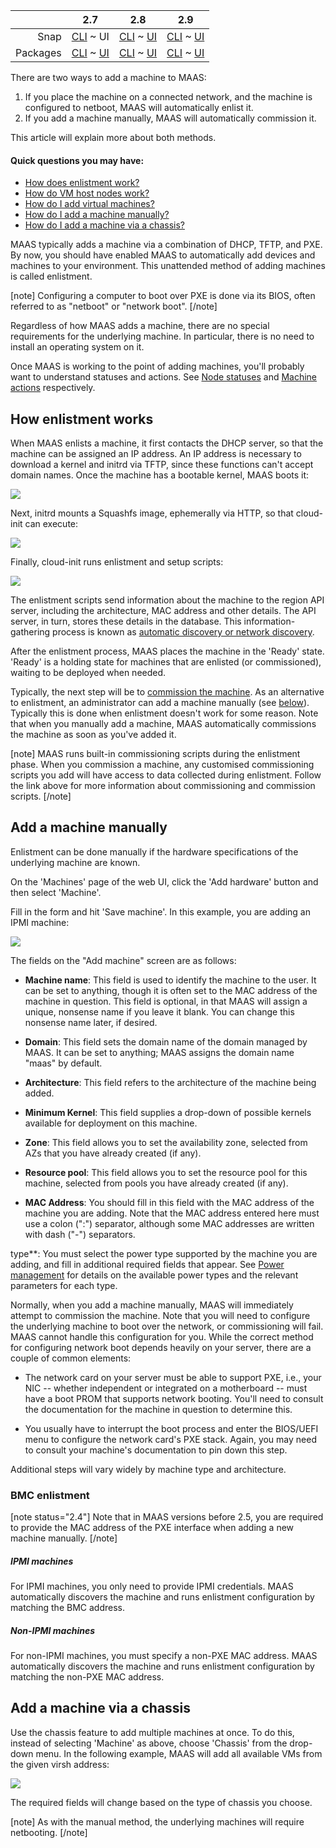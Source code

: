 <!-- deb-2-7-cli
||2.7|2.8|2.9|
|-----:|:-----:|:-----:|:-----:|
|Snap|[CLI](/t/add-machines-snap-2-7-cli/2274) ~ [UI](/t/add-machines-snap-2-7-ui/2275)|[CLI](/t/add-machines-snap-2-8-cli/2276) ~ [UI](/t/add-machines-snap-2-8-ui/2277)|[CLI](/t/add-machines-snap-2-9-cli/2278) ~ [UI](/t/add-machines-snap-2-9-ui/2279)|
|Packages|CLI ~ [UI](/t/add-machines-deb-2-7-ui/2281)|[CLI](/t/add-machines-deb-2-8-cli/2282) ~ [UI](/t/add-machines-deb-2-8-ui/2283)|[CLI](/t/add-machines-deb-2-9-cli/2284) ~ [UI](/t/add-machines-deb-2-9-ui/2285)|
 deb-2-7-cli -->

<!-- deb-2-7-ui
||2.7|2.8|2.9|
|-----:|:-----:|:-----:|:-----:|
|Snap|[CLI](/t/add-machines-snap-2-7-cli/2274) ~ [UI](/t/add-machines-snap-2-7-ui/2275)|[CLI](/t/add-machines-snap-2-8-cli/2276) ~ [UI](/t/add-machines-snap-2-8-ui/2277)|[CLI](/t/add-machines-snap-2-9-cli/2278) ~ [UI](/t/add-machines-snap-2-9-ui/2279)|
|Packages|[CLI](/t/add-machines-deb-2-7-cli/2280) ~ UI|[CLI](/t/add-machines-deb-2-8-cli/2282) ~ [UI](/t/add-machines-deb-2-8-ui/2283)|[CLI](/t/add-machines-deb-2-9-cli/2284) ~ [UI](/t/add-machines-deb-2-9-ui/2285)|
 deb-2-7-ui -->

<!-- deb-2-8-cli
||2.7|2.8|2.9|
|-----:|:-----:|:-----:|:-----:|
|Snap|[CLI](/t/add-machines-snap-2-7-cli/2274) ~ [UI](/t/add-machines-snap-2-7-ui/2275)|[CLI](/t/add-machines-snap-2-8-cli/2276) ~ [UI](/t/add-machines-snap-2-8-ui/2277)|[CLI](/t/add-machines-snap-2-9-cli/2278) ~ [UI](/t/add-machines-snap-2-9-ui/2279)|
|Packages|[CLI](/t/add-machines-deb-2-7-cli/2280) ~ [UI](/t/add-machines-deb-2-7-ui/2281)|CLI ~ [UI](/t/add-machines-deb-2-8-ui/2283)|[CLI](/t/add-machines-deb-2-9-cli/2284) ~ [UI](/t/add-machines-deb-2-9-ui/2285)|
 deb-2-8-cli -->

<!-- deb-2-8-ui
||2.7|2.8|2.9|
|-----:|:-----:|:-----:|:-----:|
|Snap|[CLI](/t/add-machines-snap-2-7-cli/2274) ~ [UI](/t/add-machines-snap-2-7-ui/2275)|[CLI](/t/add-machines-snap-2-8-cli/2276) ~ [UI](/t/add-machines-snap-2-8-ui/2277)|[CLI](/t/add-machines-snap-2-9-cli/2278) ~ [UI](/t/add-machines-snap-2-9-ui/2279)|
|Packages|[CLI](/t/add-machines-deb-2-7-cli/2280) ~ [UI](/t/add-machines-deb-2-7-ui/2281)|[CLI](/t/add-machines-deb-2-8-cli/2282) ~ UI|[CLI](/t/add-machines-deb-2-9-cli/2284) ~ [UI](/t/add-machines-deb-2-9-ui/2285)|
 deb-2-8-ui -->

<!-- deb-2-9-cli
||2.7|2.8|2.9|
|-----:|:-----:|:-----:|:-----:|
|Snap|[CLI](/t/add-machines-snap-2-7-cli/2274) ~ [UI](/t/add-machines-snap-2-7-ui/2275)|[CLI](/t/add-machines-snap-2-8-cli/2276) ~ [UI](/t/add-machines-snap-2-8-ui/2277)|[CLI](/t/add-machines-snap-2-9-cli/2278) ~ [UI](/t/add-machines-snap-2-9-ui/2279)|
|Packages|[CLI](/t/add-machines-deb-2-7-cli/2280) ~ [UI](/t/add-machines-deb-2-7-ui/2281)|[CLI](/t/add-machines-deb-2-8-cli/2282) ~ [UI](/t/add-machines-deb-2-8-ui/2283)|CLI ~ [UI](/t/add-machines-deb-2-9-ui/2285)|
 deb-2-9-cli -->

<!-- deb-2-9-ui
||2.7|2.8|2.9|
|-----:|:-----:|:-----:|:-----:|
|Snap|[CLI](/t/add-machines-snap-2-7-cli/2274) ~ [UI](/t/add-machines-snap-2-7-ui/2275)|[CLI](/t/add-machines-snap-2-8-cli/2276) ~ [UI](/t/add-machines-snap-2-8-ui/2277)|[CLI](/t/add-machines-snap-2-9-cli/2278) ~ [UI](/t/add-machines-snap-2-9-ui/2279)|
|Packages|[CLI](/t/add-machines-deb-2-7-cli/2280) ~ [UI](/t/add-machines-deb-2-7-ui/2281)|[CLI](/t/add-machines-deb-2-8-cli/2282) ~ [UI](/t/add-machines-deb-2-8-ui/2283)|[CLI](/t/add-machines-deb-2-9-cli/2284) ~ UI|
 deb-2-9-ui -->

<!-- snap-2-7-cli
||2.7|2.8|2.9|
|-----:|:-----:|:-----:|:-----:|
|Snap|CLI ~ [UI](/t/add-machines-snap-2-7-ui/2275)|[CLI](/t/add-machines-snap-2-8-cli/2276) ~ [UI](/t/add-machines-snap-2-8-ui/2277)|[CLI](/t/add-machines-snap-2-9-cli/2278) ~ [UI](/t/add-machines-snap-2-9-ui/2279)|
|Packages|[CLI](/t/add-machines-deb-2-7-cli/2280) ~ [UI](/t/add-machines-deb-2-7-ui/2281)|[CLI](/t/add-machines-deb-2-8-cli/2282) ~ [UI](/t/add-machines-deb-2-8-ui/2283)|[CLI](/t/add-machines-deb-2-9-cli/2284) ~ [UI](/t/add-machines-deb-2-9-ui/2285)|
 snap-2-7-cli -->

||2.7|2.8|2.9|
|-----:|:-----:|:-----:|:-----:|
|Snap|[CLI](/t/add-machines-snap-2-7-cli/2274) ~ UI|[CLI](/t/add-machines-snap-2-8-cli/2276) ~ [UI](/t/add-machines-snap-2-8-ui/2277)|[CLI](/t/add-machines-snap-2-9-cli/2278) ~ [UI](/t/add-machines-snap-2-9-ui/2279)|
|Packages|[CLI](/t/add-machines-deb-2-7-cli/2280) ~ [UI](/t/add-machines-deb-2-7-ui/2281)|[CLI](/t/add-machines-deb-2-8-cli/2282) ~ [UI](/t/add-machines-deb-2-8-ui/2283)|[CLI](/t/add-machines-deb-2-9-cli/2284) ~ [UI](/t/add-machines-deb-2-9-ui/2285)|

<!-- snap-2-8-cli
||2.7|2.8|2.9|
|-----:|:-----:|:-----:|:-----:|
|Snap|[CLI](/t/add-machines-snap-2-7-cli/2274) ~ [UI](/t/add-machines-snap-2-7-ui/2275)|CLI ~ [UI](/t/add-machines-snap-2-8-ui/2277)|[CLI](/t/add-machines-snap-2-9-cli/2278) ~ [UI](/t/add-machines-snap-2-9-ui/2279)|
|Packages|[CLI](/t/add-machines-deb-2-7-cli/2280) ~ [UI](/t/add-machines-deb-2-7-ui/2281)|[CLI](/t/add-machines-deb-2-8-cli/2282) ~ [UI](/t/add-machines-deb-2-8-ui/2283)|[CLI](/t/add-machines-deb-2-9-cli/2284) ~ [UI](/t/add-machines-deb-2-9-ui/2285)|
 snap-2-8-cli -->

<!-- snap-2-8-ui
||2.7|2.8|2.9|
|-----:|:-----:|:-----:|:-----:|
|Snap|[CLI](/t/add-machines-snap-2-7-cli/2274) ~ [UI](/t/add-machines-snap-2-7-ui/2275)|[CLI](/t/add-machines-snap-2-8-cli/2276) ~ UI|[CLI](/t/add-machines-snap-2-9-cli/2278) ~ [UI](/t/add-machines-snap-2-9-ui/2279)|
|Packages|[CLI](/t/add-machines-deb-2-7-cli/2280) ~ [UI](/t/add-machines-deb-2-7-ui/2281)|[CLI](/t/add-machines-deb-2-8-cli/2282) ~ [UI](/t/add-machines-deb-2-8-ui/2283)|[CLI](/t/add-machines-deb-2-9-cli/2284) ~ [UI](/t/add-machines-deb-2-9-ui/2285)|
 snap-2-8-ui -->

<!-- snap-2-9-cli
||2.7|2.8|2.9|
|-----:|:-----:|:-----:|:-----:|
|Snap|[CLI](/t/add-machines-snap-2-7-cli/2274) ~ [UI](/t/add-machines-snap-2-7-ui/2275)|[CLI](/t/add-machines-snap-2-8-cli/2276) ~ [UI](/t/add-machines-snap-2-8-ui/2277)|CLI ~ [UI](/t/add-machines-snap-2-9-ui/2279)|
|Packages|[CLI](/t/add-machines-deb-2-7-cli/2280) ~ [UI](/t/add-machines-deb-2-7-ui/2281)|[CLI](/t/add-machines-deb-2-8-cli/2282) ~ [UI](/t/add-machines-deb-2-8-ui/2283)|[CLI](/t/add-machines-deb-2-9-cli/2284) ~ [UI](/t/add-machines-deb-2-9-ui/2285)|
 snap-2-9-cli -->

<!-- snap-2-9-ui
||2.7|2.8|2.9|
|-----:|:-----:|:-----:|:-----:|
|Snap|[CLI](/t/add-machines-snap-2-7-cli/2274) ~ [UI](/t/add-machines-snap-2-7-ui/2275)|[CLI](/t/add-machines-snap-2-8-cli/2276) ~ [UI](/t/add-machines-snap-2-8-ui/2277)|[CLI](/t/add-machines-snap-2-9-cli/2278) ~ UI|
|Packages|[CLI](/t/add-machines-deb-2-7-cli/2280) ~ [UI](/t/add-machines-deb-2-7-ui/2281)|[CLI](/t/add-machines-deb-2-8-cli/2282) ~ [UI](/t/add-machines-deb-2-8-ui/2283)|[CLI](/t/add-machines-deb-2-9-cli/2284) ~ [UI](/t/add-machines-deb-2-9-ui/2285)|
 snap-2-9-ui -->

There are two ways to add a machine to MAAS:

1. If you place the machine on a connected network, and the machine is configured to netboot, MAAS will automatically enlist it.
2. If you add a machine manually, MAAS will automatically commission it.

This article will explain more about both methods.

#### Quick questions you may have:

<!-- deb-2-7-cli
* [How does enlistment work?](#heading--enlistment)
* [How do VM host nodes work?](/t/introduction-to-vm-hosting/2748)
* [How do I add virtual machines?](/t/adding-a-vm-host/2292)
* [How do I add a machine manually?](#heading--add-a-node-manually)
 deb-2-7-cli -->

<!-- deb-2-7-ui
* [How does enlistment work?](#heading--enlistment)
* [How do VM host nodes work?](/t/introduction-to-vm-hosting/2749)
* [How do I add virtual machines?](/t/adding-a-vm-host/2293)
* [How do I add a machine manually?](#heading--add-a-node-manually)
* [How do I add a machine via a chassis?](#heading--add-nodes-via-a-chassis)
 deb-2-7-ui -->

<!-- deb-2-8-cli
* [How does enlistment work?](#heading--enlistment)
* [How do VM host nodes work?](/t/introduction-to-vm-hosting/2750)
* [How do I add virtual machines?](/t/adding-a-vm-host/2294)
* [How do I add a machine manually?](#heading--add-a-node-manually)
 deb-2-8-cli -->

<!-- deb-2-8-ui
* [How does enlistment work?](#heading--enlistment)
* [How do VM host nodes work?](/t/introduction-to-vm-hosting/2751)
* [How do I add virtual machines?](/t/adding-a-vm-host/2295)
* [How do I add a machine manually?](#heading--add-a-node-manually)
* [How do I add a machine via a chassis?](#heading--add-nodes-via-a-chassis)
 deb-2-8-ui -->

<!-- deb-2-9-cli
* [How does enlistment work?](#heading--enlistment)
* [How do VM host nodes work?](/t/introduction-to-vm-hosting/2752)
* [How do I add virtual machines?](/t/adding-a-vm-host/2296)
* [How do I add a machine manually?](#heading--add-a-node-manually)
 deb-2-9-cli -->

<!-- deb-2-9-ui
* [How does enlistment work?](#heading--enlistment)
* [How do VM host nodes work?](/t/introduction-to-vm-hosting/2753)
* [How do I add virtual machines?](/t/adding-a-vm-host/2297)
* [How do I add a machine manually?](#heading--add-a-node-manually)
* [How do I add a machine via a chassis?](#heading--add-nodes-via-a-chassis)
 deb-2-9-ui -->

<!-- snap-2-7-cli
* [How does enlistment work?](#heading--enlistment)
* [How do VM host nodes work?](/t/introduction-to-vm-hosting/2742)
* [How do I add virtual machines?](/t/adding-a-vm-host/2286)
* [How do I add a machine manually?](#heading--add-a-node-manually)
 snap-2-7-cli -->

* [How does enlistment work?](#heading--enlistment)
* [How do VM host nodes work?](/t/introduction-to-vm-hosting/2743)
* [How do I add virtual machines?](/t/adding-a-vm-host/2287)
* [How do I add a machine manually?](#heading--add-a-node-manually)
* [How do I add a machine via a chassis?](#heading--add-nodes-via-a-chassis)

<!-- snap-2-8-cli
* [How does enlistment work?](#heading--enlistment)
* [How do VM host nodes work?](/t/introduction-to-vm-hosting/2744)
* [How do I add virtual machines?](/t/adding-a-vm-host/2288)
* [How do I add a machine manually?](#heading--add-a-node-manually)
 snap-2-8-cli -->

<!-- snap-2-8-ui
* [How does enlistment work?](#heading--enlistment)
* [How do VM host nodes work?](/t/introduction-to-vm-hosting/2745)
* [How do I add virtual machines?](/t/adding-a-vm-host/2289)
* [How do I add a machine manually?](#heading--add-a-node-manually)
* [How do I add a machine via a chassis?](#heading--add-nodes-via-a-chassis)
 snap-2-8-ui -->

<!-- snap-2-9-cli
* [How does enlistment work?](#heading--enlistment)
* [How do VM host nodes work?](/t/introduction-to-vm-hosting/2746)
* [How do I add virtual machines?](/t/adding-a-vm-host/2290)
* [How do I add a machine manually?](#heading--add-a-node-manually)
 snap-2-9-cli -->

<!-- snap-2-9-ui
* [How does enlistment work?](#heading--enlistment)
* [How do VM host nodes work?](/t/introduction-to-vm-hosting/2747)
* [How do I add virtual machines?](/t/adding-a-vm-host/2291)
* [How do I add a machine manually?](#heading--add-a-node-manually)
* [How do I add a machine via a chassis?](#heading--add-nodes-via-a-chassis)
 snap-2-9-ui -->

MAAS typically adds a machine via a combination of DHCP, TFTP, and PXE. By now, you should have enabled MAAS to automatically add devices and machines to your environment. This unattended method of adding machines is called enlistment.

[note]
Configuring a computer to boot over PXE is done via its BIOS, often referred to as "netboot" or "network boot".
[/note]

Regardless of how MAAS adds a machine, there are no special requirements for the underlying machine. In particular, there is no need to install an operating system on it.

Once MAAS is working to the point of adding machines, you'll probably want to understand statuses and actions. See [Node statuses](/t/concepts-and-terms/785#heading--node-statuses) and [Machine actions](/t/concepts-and-terms/785#heading--machine-actions) respectively.

<h2 id="heading--enlistment">How enlistment works</h2>

When MAAS enlists a machine, it first contacts the DHCP server, so that the machine can be assigned an IP address.  An IP address is necessary to download a kernel and initrd via TFTP, since these functions can't accept domain names.  Once the machine has a bootable kernel, MAAS boots it:

<a href="https://discourse.maas.io/uploads/default/original/1X/76f7113545e6950fec60bdeac06cfaf79b14b3ff.jpeg" target = "_blank"><img src="https://discourse.maas.io/uploads/default/original/1X/76f7113545e6950fec60bdeac06cfaf79b14b3ff.jpeg"></a> 

Next, initrd mounts a Squashfs image, ephemerally via HTTP, so that cloud-init can execute:

<a href="https://discourse.maas.io/uploads/default/original/1X/500f9bd2d070790a4007085705035366bee88a4a.jpeg" target = "_blank"><img src="https://discourse.maas.io/uploads/default/original/1X/500f9bd2d070790a4007085705035366bee88a4a.jpeg"></a> 

Finally, cloud-init runs enlistment and setup scripts:

<a href="https://discourse.maas.io/uploads/default/original/1X/bd87f78c8ee668a22640bf15607c9e3e532d46bb.jpeg" target = "_blank"><img src="https://discourse.maas.io/uploads/default/original/1X/bd87f78c8ee668a22640bf15607c9e3e532d46bb.jpeg"></a> 

<!-- deb-2-7-cli
The enlistment scripts send information about the machine to the region API server, including the architecture, MAC address and other details.  The API server, in turn, stores these details in the database. This information-gathering process is known as [automatic discovery or network discovery](/t/network-discovery/2928).
 deb-2-7-cli -->

<!-- deb-2-7-ui
The enlistment scripts send information about the machine to the region API server, including the architecture, MAC address and other details.  The API server, in turn, stores these details in the database. This information-gathering process is known as [automatic discovery or network discovery](/t/network-discovery/2929).
 deb-2-7-ui -->

<!-- deb-2-8-cli
The enlistment scripts send information about the machine to the region API server, including the architecture, MAC address and other details.  The API server, in turn, stores these details in the database. This information-gathering process is known as [automatic discovery or network discovery](/t/network-discovery/2930).
 deb-2-8-cli -->

<!-- deb-2-8-ui
The enlistment scripts send information about the machine to the region API server, including the architecture, MAC address and other details.  The API server, in turn, stores these details in the database. This information-gathering process is known as [automatic discovery or network discovery](/t/network-discovery/2931).
 deb-2-8-ui -->

<!-- deb-2-9-cli
The enlistment scripts send information about the machine to the region API server, including the architecture, MAC address and other details.  The API server, in turn, stores these details in the database. This information-gathering process is known as [automatic discovery or network discovery](/t/network-discovery/2932).
 deb-2-9-cli -->

<!-- deb-2-9-ui
The enlistment scripts send information about the machine to the region API server, including the architecture, MAC address and other details.  The API server, in turn, stores these details in the database. This information-gathering process is known as [automatic discovery or network discovery](/t/network-discovery/2933).
 deb-2-9-ui -->

<!-- snap-2-7-cli
The enlistment scripts send information about the machine to the region API server, including the architecture, MAC address and other details.  The API server, in turn, stores these details in the database. This information-gathering process is known as [automatic discovery or network discovery](/t/network-discovery/2922).
 snap-2-7-cli -->

The enlistment scripts send information about the machine to the region API server, including the architecture, MAC address and other details.  The API server, in turn, stores these details in the database. This information-gathering process is known as [automatic discovery or network discovery](/t/network-discovery/2923).

<!-- snap-2-8-cli
The enlistment scripts send information about the machine to the region API server, including the architecture, MAC address and other details.  The API server, in turn, stores these details in the database. This information-gathering process is known as [automatic discovery or network discovery](/t/network-discovery/2924).
 snap-2-8-cli -->

<!-- snap-2-8-ui
The enlistment scripts send information about the machine to the region API server, including the architecture, MAC address and other details.  The API server, in turn, stores these details in the database. This information-gathering process is known as [automatic discovery or network discovery](/t/network-discovery/2925).
 snap-2-8-ui -->

<!-- snap-2-9-cli
The enlistment scripts send information about the machine to the region API server, including the architecture, MAC address and other details.  The API server, in turn, stores these details in the database. This information-gathering process is known as [automatic discovery or network discovery](/t/network-discovery/2926).
 snap-2-9-cli -->

<!-- snap-2-9-ui
The enlistment scripts send information about the machine to the region API server, including the architecture, MAC address and other details.  The API server, in turn, stores these details in the database. This information-gathering process is known as [automatic discovery or network discovery](/t/network-discovery/2927).
 snap-2-9-ui -->

After the enlistment process, MAAS places the machine in the 'Ready' state.  'Ready' is a holding state for machines that are enlisted (or commissioned), waiting to be deployed when needed.

<!-- deb-2-7-cli
Typically, the next step will be to [commission the machine](/t/commission-machines/2472). As an alternative to enlistment, an administrator can add a machine manually (see [below](#heading--add-a-node-manually)). Typically this is done when enlistment doesn't work for some reason. Note that when you manually add a machine, MAAS automatically commissions the machine as soon as you've added it.
 deb-2-7-cli -->

<!-- deb-2-7-ui
Typically, the next step will be to [commission the machine](/t/commission-machines/2473). As an alternative to enlistment, an administrator can add a machine manually (see [below](#heading--add-a-node-manually)). Typically this is done when enlistment doesn't work for some reason. Note that when you manually add a machine, MAAS automatically commissions the machine as soon as you've added it.
 deb-2-7-ui -->

<!-- deb-2-8-cli
Typically, the next step will be to [commission the machine](/t/commission-machines/2474). As an alternative to enlistment, an administrator can add a machine manually (see [below](#heading--add-a-node-manually)). Typically this is done when enlistment doesn't work for some reason. Note that when you manually add a machine, MAAS automatically commissions the machine as soon as you've added it.
 deb-2-8-cli -->

<!-- deb-2-8-ui
Typically, the next step will be to [commission the machine](/t/commission-machines/2475). As an alternative to enlistment, an administrator can add a machine manually (see [below](#heading--add-a-node-manually)). Typically this is done when enlistment doesn't work for some reason. Note that when you manually add a machine, MAAS automatically commissions the machine as soon as you've added it.
 deb-2-8-ui -->

<!-- deb-2-9-cli
Typically, the next step will be to [commission the machine](/t/commission-machines/2476). As an alternative to enlistment, an administrator can add a machine manually (see [below](#heading--add-a-node-manually)). Typically this is done when enlistment doesn't work for some reason. Note that when you manually add a machine, MAAS automatically commissions the machine as soon as you've added it.
 deb-2-9-cli -->

<!-- deb-2-9-ui
Typically, the next step will be to [commission the machine](/t/commission-machines/2477). As an alternative to enlistment, an administrator can add a machine manually (see [below](#heading--add-a-node-manually)). Typically this is done when enlistment doesn't work for some reason. Note that when you manually add a machine, MAAS automatically commissions the machine as soon as you've added it.
 deb-2-9-ui -->

<!-- snap-2-7-cli
Typically, the next step will be to [commission the machine](/t/commission-machines/2466). As an alternative to enlistment, an administrator can add a machine manually (see [below](#heading--add-a-node-manually)). Typically this is done when enlistment doesn't work for some reason. Note that when you manually add a machine, MAAS automatically commissions the machine as soon as you've added it.
 snap-2-7-cli -->

Typically, the next step will be to [commission the machine](/t/commission-machines/2467). As an alternative to enlistment, an administrator can add a machine manually (see [below](#heading--add-a-node-manually)). Typically this is done when enlistment doesn't work for some reason. Note that when you manually add a machine, MAAS automatically commissions the machine as soon as you've added it.

<!-- snap-2-8-cli
Typically, the next step will be to [commission the machine](/t/commission-machines/2468). As an alternative to enlistment, an administrator can add a machine manually (see [below](#heading--add-a-node-manually)). Typically this is done when enlistment doesn't work for some reason. Note that when you manually add a machine, MAAS automatically commissions the machine as soon as you've added it.
 snap-2-8-cli -->

<!-- snap-2-8-ui
Typically, the next step will be to [commission the machine](/t/commission-machines/2469). As an alternative to enlistment, an administrator can add a machine manually (see [below](#heading--add-a-node-manually)). Typically this is done when enlistment doesn't work for some reason. Note that when you manually add a machine, MAAS automatically commissions the machine as soon as you've added it.
 snap-2-8-ui -->

<!-- snap-2-9-cli
Typically, the next step will be to [commission the machine](/t/commission-machines/2470). As an alternative to enlistment, an administrator can add a machine manually (see [below](#heading--add-a-node-manually)). Typically this is done when enlistment doesn't work for some reason. Note that when you manually add a machine, MAAS automatically commissions the machine as soon as you've added it.
 snap-2-9-cli -->

<!-- snap-2-9-ui
Typically, the next step will be to [commission the machine](/t/commission-machines/2471). As an alternative to enlistment, an administrator can add a machine manually (see [below](#heading--add-a-node-manually)). Typically this is done when enlistment doesn't work for some reason. Note that when you manually add a machine, MAAS automatically commissions the machine as soon as you've added it.
 snap-2-9-ui -->

[note]
MAAS runs built-in commissioning scripts during the enlistment phase. When you commission a machine, any customised commissioning scripts you add will have access to data collected during enlistment. Follow the link above for more information about commissioning and commission scripts.
[/note]

<h2 id="heading--add-a-node-manually">Add a machine manually</h2>

Enlistment can be done manually if the hardware specifications of the underlying machine are known.

On the 'Machines' page of the web UI, click the 'Add hardware' button and then select 'Machine'.

Fill in the form and hit 'Save machine'. In this example, you are adding an IPMI machine:

<a href="https://assets.ubuntu.com/v1/20aa36b2-nodes-add__2.5_add-node-manually.png" target = "_blank"><img src="https://assets.ubuntu.com/v1/20aa36b2-nodes-add__2.5_add-node-manually.png"></a>

The fields on the "Add machine" screen are as follows:

* **Machine name**: This field is used to identify the machine to the user.  It can be set to anything, though it is often set to the MAC address of the machine in question.  This field is optional, in that MAAS will assign a unique, nonsense name if you leave it blank.  You can change this nonsense name later, if desired.

* **Domain**: This field sets the domain name of the domain managed by MAAS.  It can be set to anything; MAAS assigns the domain name "maas" by default.

* **Architecture**: This field refers to the architecture of the machine being added.

* **Minimum Kernel**: This field supplies a drop-down of possible kernels available for deployment on this machine.

* **Zone**: This field allows you to set the availability zone, selected from AZs that you have already created (if any).

* **Resource pool**: This field allows you to set the resource pool for this machine, selected from pools you have already created (if any).

* **MAC Address**: You should fill in this field with the MAC address of the machine you are adding.  Note that the MAC address entered here must use a colon (":") separator, although some MAC addresses are written with dash ("-") separators.

type**: You must select the power type supported by the machine you are adding, and fill in additional required fields that appear.  See [Power management](/t/power-management/3007) for details on the available power types and the relevant parameters for each type.

<!-- deb-2-7-ui 
type**: You must select the power type supported by the machine you are adding, and fill in additional required fields that appear.  See [Power management](/t/power-management/3103) for details on the available power types and the relevant parameters for each type.
deb-2-7-ui -->

<!-- deb-2-8-ui snap-2-8-ui deb-2-9-ui snap-2-9-ui
On the 'Machines' page of the web UI, click the 'Add hardware' button and then select 'Machine'.

Fill in the form and hit 'Save machine'. In this example, you are adding an IPMI machine:

<a href="https://discourse.maas.io/uploads/default/original/1X/faebe2fb37cd73252eaf9521ed1bcf31fb0e76f6.jpeg" target = "_blank"><img src="https://discourse.maas.io/uploads/default/original/1X/faebe2fb37cd73252eaf9521ed1bcf31fb0e76f6.jpeg"></a>

The fields on the "Add machine" screen are as follows:

* **Machine name**: This field is used to identify the machine to the user.  It can be set to anything, though it is often set to the MAC address of the machine in question.  This field is optional, in that MAAS will assign a unique, nonsense name if you leave it blank.  You can change this nonsense name later, if desired.

* **Domain**: This field sets the domain name of the domain managed by MAAS.  It can be set to anything; MAAS assigns the domain name "maas" by default.

* **Architecture**: This field refers to the architecture of the machine being added.

* **Minimum Kernel**: This field supplies a drop-down of possible kernels available for deployment on this machine.

* **Zone**: This field allows you to set the availability zone, selected from AZs that you have already created (if any).

* **Resource pool**: This field allows you to set the resource pool for this machine, selected from pools you have already created (if any).

* **MAC Address**: You should fill in this field with the MAC address of the machine you are adding.  Note that the MAC address entered here must use a colon (":") separator, although some MAC addresses are written with dash ("-") separators.
deb-2-8-ui snap-2-8-ui deb-2-9-ui snap-2-9-ui -->

<!-- deb-2-8-ui
* **Power type**: You must select the power type supported by the machine you are adding, and fill in additional required fields that appear.  See [Power management](/t/power-management/3015) for details on the available power types and the relevant parameters for each type.
 deb-2-8-ui -->

<!-- deb-2-9-ui
* **Power type**: You must select the power type supported by the machine you are adding, and fill in additional required fields that appear.  See [Power management](/t/power-management/3017) for details on the available power types and the relevant parameters for each type.
 deb-2-9-ui -->

<!-- snap-2-8-ui
* **Power type**: You must select the power type supported by the machine you are adding, and fill in additional required fields that appear.  See [Power management](/t/power-management/3007) for details on the available power types and the relevant parameters for each type.
 snap-2-8-ui -->

<!-- snap-2-9-ui
* **Power type**: You must select the power type supported by the machine you are adding, and fill in additional required fields that appear.  See [Power management](/t/power-management/3009) for details on the available power types and the relevant parameters for each type.
 snap-2-9-ui -->

<!-- snap-2-7-cli snap-2-8-cli snap-2-9-cli deb-2-7-cli deb-2-8-cli deb-2-9-cli
At the command line, enter the following information:

```
stormrider@wintermute:~$ maas admin machines create \
> architecture=$ARCH \
> max_addresses=$MAC_ADDRESS \
> power_type=$POWER_TYPE \
> power_parameters_power_id=$POWER_ID \
> power_parameters_power_address=$POWER_ADDRESS \
> power_parameters_power_pass=$POWER_PASSWORD
```

When you enter the command (substituting the `$...` parameters for your own particulars), the screen will pause for a moment, and then return a stream of JSON relating to the added machine.

Here's an example with a local laptop MAAS install, using KVMs as virtual machines:

```
stormrider@wintermute:~$ maas admin machines create \
> architecture=amd64 \
> max_addresses=52:54:00:6f:b4:af \
> power_type=virsh \
> power_parameters_power_id=50f6cca2-5d89-43b9-941c-90c9fcd7c156 \
> power_parameters_power_address=qemu+ssh://stormrider@192.168.123.1/system \
> power_parameters_power_pass=xxxxxxx
```

There's also a CLI recipe to [make machines in a script](/t/the-cli-cookbook/2218#heading--make-machines) in the [CLI cookbook](/t/the-cli-cookbook/2218).

The variable fields in the `machines create` command (the `$...` items) are as follows, in this example: 

```
> architecture=$ARCH \
> mac_addresses=$MAC_ADDRESS \
> power_type=$POWER_TYPE \
> power_parameters_power_id=$POWER_ID \
> power_parameters_power_address=$POWER_ADDRESS \
> power_parameters_power_pass=$POWER_PASSWORD
```

* `$ARCH`: This field refers to the architecture of the machine being added, `amd64` in the local laptop example.

* `$MAC_ADDRESS`: This is the MAC address of the boot-enabled NIC for the machine being added.  Note that the MAC address entered here must use a colon (":") separator, although some MAC addresses are written with dash ("-") separators.
snap-2-7-cli snap-2-8-cli snap-2-9-cli deb-2-7-cli deb-2-8-cli deb-2-9-cli -->

<!-- deb-2-7-cli
* `$POWER_TYPE`: You must select the power type supported by the machine you are adding, and fill in additional required fields that appear.  See [Power management](/t/power-management/3012) for details on the available power types and the relevant parameters for each type. In this example, we've used a "virsh" power type (a libvirt KVM), but your choice will depend on your hardware.
 deb-2-7-cli -->

<!-- deb-2-8-cli
* `$POWER_TYPE`: You must select the power type supported by the machine you are adding, and fill in additional required fields that appear.  See [Power management](/t/power-management/3014) for details on the available power types and the relevant parameters for each type. In this example, we've used a "virsh" power type (a libvirt KVM), but your choice will depend on your hardware.
 deb-2-8-cli -->

<!-- deb-2-9-cli
* `$POWER_TYPE`: You must select the power type supported by the machine you are adding, and fill in additional required fields that appear.  See [Power management](/t/power-management/3016) for details on the available power types and the relevant parameters for each type. In this example, we've used a "virsh" power type (a libvirt KVM), but your choice will depend on your hardware.
 deb-2-9-cli -->

<!-- snap-2-7-cli
* `$POWER_TYPE`: You must select the power type supported by the machine you are adding, and fill in additional required fields that appear.  See [Power management](/t/power-management/3006) for details on the available power types and the relevant parameters for each type. In this example, we've used a "virsh" power type (a libvirt KVM), but your choice will depend on your hardware.
 snap-2-7-cli -->

<!-- snap-2-8-cli
* `$POWER_TYPE`: You must select the power type supported by the machine you are adding, and fill in additional required fields that appear.  See [Power management](/t/power-management/3008) for details on the available power types and the relevant parameters for each type. In this example, we've used a "virsh" power type (a libvirt KVM), but your choice will depend on your hardware.
 snap-2-8-cli -->

<!-- snap-2-9-cli
* `$POWER_TYPE`: You must select the power type supported by the machine you are adding, and fill in additional required fields that appear.  See [Power management](/t/power-management/3010) for details on the available power types and the relevant parameters for each type. In this example, we've used a "virsh" power type (a libvirt KVM), but your choice will depend on your hardware.
 snap-2-9-cli -->

<!-- snap-2-7-cli snap-2-8-cli snap-2-9-cli deb-2-7-cli deb-2-8-cli deb-2-9-cli
* `$POWER_ID`: This is generally the UUID of the machine being added.

* `$POWER_ADDRESS/$POWER_PASSWORD`: In the case of a KVM, these are the only parameters that need to be entered.  See [Power types](https://maas.io/docs/api#power-types) in the API reference for details on the available power types and the relevant parameters for each type.
snap-2-7-cli snap-2-8-cli snap-2-9-cli deb-2-7-cli deb-2-8-cli deb-2-9-cli -->

Normally, when you add a machine manually, MAAS will immediately attempt to commission the machine. Note that you will need to configure the underlying machine to boot over the network, or commissioning will fail. MAAS cannot handle this configuration for you.  While the correct method for configuring network boot depends heavily on your server, there are a couple of common elements:

* The network card on your server must be able to support PXE, i.e., your NIC -- whether independent or integrated on a motherboard -- must have a boot PROM that supports network booting.  You'll need to consult the documentation for the machine in question to determine this.

* You usually have to interrupt the boot process and enter the BIOS/UEFI menu to configure the network card's PXE stack.  Again, you may need to consult your machine's documentation to pin down this step.

Additional steps will vary widely by machine type and architecture.

<h3 id="heading--bmc-enlistment">BMC enlistment</h3>

[note status="2.4"]
Note that in MAAS versions before 2.5, you are required to provide the MAC address of the PXE interface when adding a new machine manually.
[/note]

##### IPMI machines

For IPMI machines, you only need to provide IPMI credentials. MAAS automatically discovers the machine and runs enlistment configuration by matching the BMC address.

##### Non-IPMI machines

For non-IPMI machines, you must specify a non-PXE MAC address. MAAS automatically discovers the machine and runs enlistment configuration by matching the non-PXE MAC address.

<h2 id="heading--add-nodes-via-a-chassis">Add a machine via a chassis</h2>

Use the chassis feature to add multiple machines at once. To do this, instead of selecting 'Machine' as above, choose 'Chassis' from the drop-down menu. In the following example, MAAS will add all available VMs from the given  virsh address:

<a href="https://assets.ubuntu.com/v1/d5314a8a-nodes-add__2.4_add-node-chassis.png" target = "_blank"><img src="https://assets.ubuntu.com/v1/d5314a8a-nodes-add__2.4_add-node-chassis.png"></a>

The required fields will change based on the type of chassis you choose.

[note]
As with the manual method, the underlying machines will require netbooting.
[/note]

<!-- snap-2-8-ui snap-2-9-ui deb-2-8-ui deb-2-9-ui
<h2 id="heading--add-nodes-via-a-chassis">Add a machine via a chassis</h2>

Use the chassis feature to add multiple machines at once. To do this, instead of selecting 'Machine' as above, choose 'Chassis' from the drop-down menu. In the following example, MAAS will add all available VMs from the given  virsh address:

<a href="https://discourse.maas.io/uploads/default/original/1X/e7f88bce68318cf3c6a8e97b4d31d0b6980e0f32.jpeg" target = "_blank"><img src="https://discourse.maas.io/uploads/default/original/1X/e7f88bce68318cf3c6a8e97b4d31d0b6980e0f32.jpeg"></a>

The required fields will change based on the type of chassis you choose.

[note]
As with the manual method, the underlying machines will require netbooting.
[/note]
snap-2-8-ui snap-2-9-ui deb-2-8-ui deb-2-9-ui -->